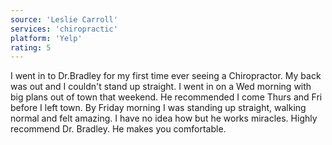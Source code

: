 ```yaml
---
source: 'Leslie Carroll'
services: 'chiropractic'
platform: 'Yelp'
rating: 5
---
```


I went in to Dr.Bradley for my first time ever seeing a Chiropractor. My back was out and I couldn't stand up straight. I went in on a Wed morning with big plans out of town that weekend.  He recommended I come Thurs and Fri before I left town. By Friday morning I was standing up straight, walking normal and felt amazing. I have no idea how but he works miracles. Highly recommend Dr. Bradley. He makes you comfortable.

